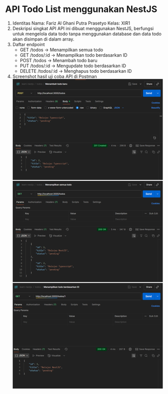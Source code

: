 # API Todo List menggunakan NestJS
1) Identitas
   Nama: Fariz Al Ghani Putra Prasetyo
   Kelas: XIR1
2) Deskripsi singkat API
   API ini dibuat menggunakan NestJS, berfungsi untuk mengelola data todo tanpa menggunakan database dan data todo akan disimpan di dalam array.
4) Daftar endpoint
   - GET /todos → Menampilkan semua todo
   - GET /todos/:id → Menampilkan todo berdasarkan ID
   - POST /todos → Menambah todo baru
   - PUT /todos/:id → Mengupdate todo berdasarkan ID
   - DELETE /todos/:id → Menghapus todo berdasarkan ID
5) Screenshot hasil uji coba API di Postman
   ![](https://github.com/Fariz101/API_Todo_List/blob/bd53907deaf6c9c1a519dc32ca5691b8070ba5fe/Screenshot%202025-09-03%20194212.png)
   ![](https://github.com/Fariz101/API_Todo_List/blob/434f194ff69b4a3cb2ee019766b032ab9c16f645/Screenshot%202025-09-03%20194239.png)
   ![](https://github.com/Fariz101/API_Todo_List/blob/362010727c257e960798061f4eaaf30f80757bb1/Screenshot%202025-09-03%20194300.png)


